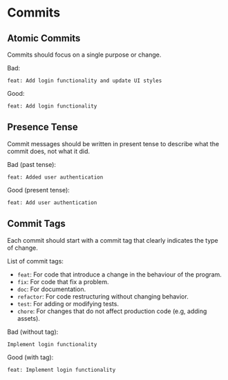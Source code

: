 # Commits

## Atomic Commits

Commits should focus on a single purpose or change.

Bad:  

```
feat: Add login functionality and update UI styles
```

Good:  

```
feat: Add login functionality
```

## Presence Tense

Commit messages should be written in present tense to describe what the commit does, not what it did.

Bad (past tense):  

```
feat: Added user authentication
```

Good (present tense):  

```
feat: Add user authentication
```

## Commit Tags

Each commit should start with a commit tag that clearly indicates the type of change.

List of commit tags:
 - `feat`: For code that introduce a change in the behaviour of the program.
 - `fix`: For code that fix a problem.
 - `doc`: For documentation.
 - `refactor`: For code restructuring without changing behavior.
 - `test`: For adding or modifying tests.
 - `chore`: For changes that do not affect production code (e.g, adding assets).

Bad (without tag):

```
Implement login functionality
```

Good (with tag):  

```
feat: Implement login functionality
```

